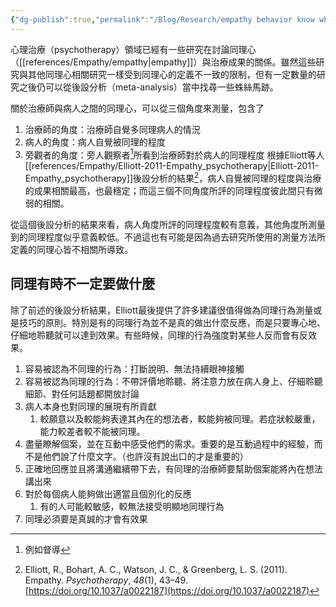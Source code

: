 ```yaml
---
{"dg-publish":true,"permalink":"/Blog/Research/empathy behavior know what not to do/","title":"同理行為：有時不一定是做了什麼而是知道什時候不要做什麼","tags":["blog","empathy"],"created":"2021-12-22","updated":"2023-02-22T12:33"}
---
```





心理治療（psychotherapy）領域已經有一些研究在討論同理心（[[references/Empathy/empathy\|empathy]]）與治療成果的關係。雖然這些研究與其他同理心相關研究一樣受到同理心的定義不一致的限制，但有一定數量的研究之後仍可以從後設分析（meta-analysis）當中找尋一些蛛絲馬跡。

關於治療師與病人之間的同理心，可以從三個角度來測量，包含了
1. 治療師的角度：治療師自覺多同理病人的情況
2. 病人的角度：病人自覺被同理的程度
3. 旁觀者的角度：旁人觀察者[^1]所看到治療師對於病人的同理程度
根據Elliott等人[[references/Empathy/Elliott-2011-Empathy_psychotherapy\|Elliott-2011-Empathy_psychotherapy]]後設分析的結果[^2]，病人自覺被同理的程度與治療的成果相關最高，也最穩定；而這三個不同角度所評的同理程度彼此間只有微弱的相關。

從這個後設分析的結果來看，病人角度所評的同理程度較有意義，其他角度所測量到的同理程度似乎意義較低。不過這也有可能是因為過去研究所使用的測量方法所定義的同理心皆不相關所導致。

## 同理有時不一定要做什麼

除了前述的後設分析結果，Elliott最後提供了許多建議很值得做為同理行為測量或是技巧的原則。特別是有的同理行為並不是真的做出什麼反應，而是只要專心地、仔細地聆聽就可以達到效果。有些時候，同理的行為強度對某些人反而會有反效果。

1. 容易被認為不同理的行為：打斷說明、無法持續眼神接觸
2. 容易被認為同理的行為：不帶評價地聆聽、將注意力放在病人身上、仔細聆聽細節、對任何話題都開放討論
3. 病人本身也對同理的展現有所貢獻
    1. 較願意以及較能夠表達其內在的想法者，較能夠被同理。若症狀較嚴重，能力較差者較不能被同理。
4. 盡量瞭解個案，並在互動中感受他們的需求。重要的是互動過程中的經驗，而不是他們說了什麼文字。（也許沒有說出口的才是重要的）
5. 正確地回應並且將溝通繼續帶下去，有同理的治療師要幫助個案能將內在想法講出來
6. 對於每個病人能夠做出適當且個別化的反應
    1. 有的人可能較敏感，較無法接受明顯地同理行為
7. 同理必須要是真誠的才會有效果



[^1]: 例如督導
[^2]: Elliott, R., Bohart, A. C., Watson, J. C., & Greenberg, L. S. (2011). Empathy. _Psychotherapy_, _48_(1), 43–49. [https://doi.org/10.1037/a0022187](https://doi.org/10.1037/a0022187)